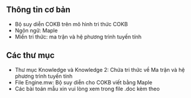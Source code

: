 ## Thông tin cơ bản ##   
- Bộ suy diễn COKB trên mô hình tri thức COKB    
- Ngôn ngữ: Maple   
- Miền tri thức: ma trận và hệ phương trình tuyến tính   

## Các thư mục ##   
- Thư mục Knowledge và Knowledge 2: Chứa tri thức về Ma trận và hệ phương trình tuyến tính    
- File Engine.mw: Bộ suy diễn cho COKB viết bằng Maple    
- Các bài toán mẫu xin vui lòng xem trong file .doc kèm theo     